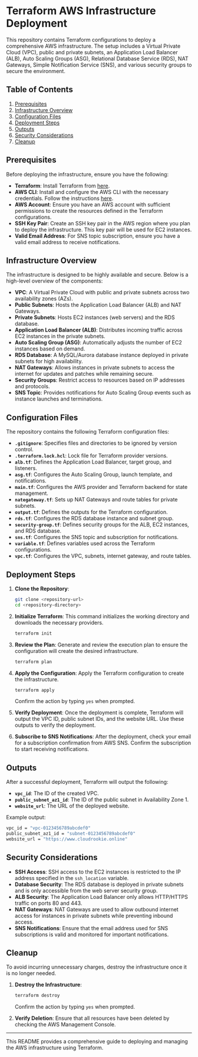 # Terraform AWS Infrastructure Deployment

This repository contains Terraform configurations to deploy a comprehensive AWS infrastructure. The setup includes a Virtual Private Cloud (VPC), public and private subnets, an Application Load Balancer (ALB), Auto Scaling Groups (ASG), Relational Database Service (RDS), NAT Gateways, Simple Notification Service (SNS), and various security groups to secure the environment.

## Table of Contents

1. [Prerequisites](#prerequisites)
2. [Infrastructure Overview](#infrastructure-overview)
3. [Configuration Files](#configuration-files)
4. [Deployment Steps](#deployment-steps)
5. [Outputs](#outputs)
6. [Security Considerations](#security-considerations)
7. [Cleanup](#cleanup)

## Prerequisites

Before deploying the infrastructure, ensure you have the following:

- **Terraform**: Install Terraform from [here](https://www.terraform.io/downloads.html).
- **AWS CLI**: Install and configure the AWS CLI with the necessary credentials. Follow the instructions [here](https://docs.aws.amazon.com/cli/latest/userguide/install-cliv2.html).
- **AWS Account**: Ensure you have an AWS account with sufficient permissions to create the resources defined in the Terraform configurations.
- **SSH Key Pair**: Create an SSH key pair in the AWS region where you plan to deploy the infrastructure. This key pair will be used for EC2 instances.
- **Valid Email Address**: For SNS topic subscription, ensure you have a valid email address to receive notifications.

## Infrastructure Overview

The infrastructure is designed to be highly available and secure. Below is a high-level overview of the components:

- **VPC**: A Virtual Private Cloud with public and private subnets across two availability zones (AZs).
- **Public Subnets**: Hosts the Application Load Balancer (ALB) and NAT Gateways.
- **Private Subnets**: Hosts EC2 instances (web servers) and the RDS database.
- **Application Load Balancer (ALB)**: Distributes incoming traffic across EC2 instances in the private subnets.
- **Auto Scaling Group (ASG)**: Automatically adjusts the number of EC2 instances based on demand.
- **RDS Database**: A MySQL/Aurora database instance deployed in private subnets for high availability.
- **NAT Gateways**: Allows instances in private subnets to access the internet for updates and patches while remaining secure.
- **Security Groups**: Restrict access to resources based on IP addresses and protocols.
- **SNS Topic**: Provides notifications for Auto Scaling Group events such as instance launches and terminations.

## Configuration Files

The repository contains the following Terraform configuration files:

- **`.gitignore`**: Specifies files and directories to be ignored by version control.
- **`.terraform.lock.hcl`**: Lock file for Terraform provider versions.
- **`alb.tf`**: Defines the Application Load Balancer, target group, and listeners.
- **`asg.tf`**: Configures the Auto Scaling Group, launch template, and notifications.
- **`main.tf`**: Configures the AWS provider and Terraform backend for state management.
- **`nategateway.tf`**: Sets up NAT Gateways and route tables for private subnets.
- **`output.tf`**: Defines the outputs for the Terraform configuration.
- **`rds.tf`**: Configures the RDS database instance and subnet group.
- **`security-group.tf`**: Defines security groups for the ALB, EC2 instances, and RDS database.
- **`sns.tf`**: Configures the SNS topic and subscription for notifications.
- **`variable.tf`**: Defines variables used across the Terraform configurations.
- **`vpc.tf`**: Configures the VPC, subnets, internet gateway, and route tables.

## Deployment Steps

1. **Clone the Repository**:
   ```bash
   git clone <repository-url>
   cd <repository-directory>
   ```

2. **Initialize Terraform**:
   This command initializes the working directory and downloads the necessary providers.
   ```bash
   terraform init
   ```

3. **Review the Plan**:
   Generate and review the execution plan to ensure the configuration will create the desired infrastructure.
   ```bash
   terraform plan
   ```

4. **Apply the Configuration**:
   Apply the Terraform configuration to create the infrastructure.
   ```bash
   terraform apply
   ```
   Confirm the action by typing `yes` when prompted.

5. **Verify Deployment**:
   Once the deployment is complete, Terraform will output the VPC ID, public subnet IDs, and the website URL. Use these outputs to verify the deployment.

6. **Subscribe to SNS Notifications**:
   After the deployment, check your email for a subscription confirmation from AWS SNS. Confirm the subscription to start receiving notifications.

## Outputs

After a successful deployment, Terraform will output the following:

- **`vpc_id`**: The ID of the created VPC.
- **`public_subnet_az1_id`**: The ID of the public subnet in Availability Zone 1.
- **`website_url`**: The URL of the deployed website.

Example output:
```bash
vpc_id = "vpc-0123456789abcdef0"
public_subnet_az1_id = "subnet-0123456789abcdef0"
website_url = "https://www.cloudrookie.online"
```

## Security Considerations

- **SSH Access**: SSH access to the EC2 instances is restricted to the IP address specified in the `ssh_location` variable.
- **Database Security**: The RDS database is deployed in private subnets and is only accessible from the web server security group.
- **ALB Security**: The Application Load Balancer only allows HTTP/HTTPS traffic on ports 80 and 443.
- **NAT Gateways**: NAT Gateways are used to allow outbound internet access for instances in private subnets while preventing inbound access.
- **SNS Notifications**: Ensure that the email address used for SNS subscriptions is valid and monitored for important notifications.

## Cleanup

To avoid incurring unnecessary charges, destroy the infrastructure once it is no longer needed.

1. **Destroy the Infrastructure**:
   ```bash
   terraform destroy
   ```
   Confirm the action by typing `yes` when prompted.

2. **Verify Deletion**:
   Ensure that all resources have been deleted by checking the AWS Management Console.

---

This README provides a comprehensive guide to deploying and managing the AWS infrastructure using Terraform.
